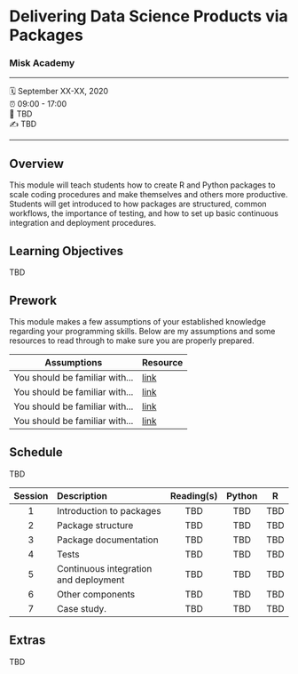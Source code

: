 Delivering Data Science Products via Packages
================

### Misk Academy

-----

:spiral_calendar: September XX-XX, 2020  
:alarm_clock:     09:00 - 17:00  
:hotel:           TBD  
:writing_hand:    TBD

-----

## Overview

This module will teach students how to create R and Python packages to scale coding procedures and make themselves and others more productive. Students will get introduced to how packages are structured, common workflows, the importance of testing, and how to set up basic continuous integration and deployment procedures.

## Learning Objectives

TBD

## Prework

This module makes a few assumptions of your established knowledge regarding your programming skills. Below are my assumptions and some resources to read through to make sure you are properly prepared.

| Assumptions                       | Resource      
| --------------------------------- | ------------- |
| You should be familiar with...    | [link](https://github.com/bradleyboehmke/misk-packages) | 
| You should be familiar with...    | [link](https://github.com/bradleyboehmke/misk-packages) | 
| You should be familiar with...    | [link](https://github.com/bradleyboehmke/misk-packages) | 
| You should be familiar with...    | [link](https://github.com/bradleyboehmke/misk-packages) | 


## Schedule

TBD


| Session       | Description                          | Reading(s)    | Python        | R             |
| :-----------: | :----------------------------------- | :-----------: | :-----------: | :-----------: |
| 1             | Introduction to packages             | TBD           | TBD           | TBD           |
| 2             | Package structure                    | TBD           | TBD           | TBD           |
| 3             | Package documentation                | TBD           | TBD           | TBD           |
| 4             | Tests                                | TBD           | TBD           | TBD           |
| 5             | Continuous integration and deployment | TBD           | TBD           | TBD           |
| 6             | Other components                     | TBD           | TBD           | TBD           |
| 7             | Case study.                          | TBD           | TBD           | TBD           |


## Extras

TBD

